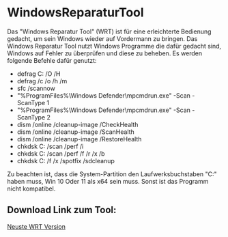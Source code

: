 # WindowsReparaturTool

Das "Windows Reparatur Tool" (WRT) ist für eine erleichterte Bedienung gedacht, um sein Windows wieder auf Vordermann zu bringen. Das Windows Reparatur Tool nutzt Windows Programme die dafür gedacht sind, Windows auf Fehler zu überprüfen und diese zu beheben. Es werden folgende Befehle dafür genutzt:
- defrag C: /O /H
- defrag /c /o /h /m
- sfc /scannow
- "%ProgramFiles%\Windows Defender\mpcmdrun.exe" -Scan -ScanType 1
- "%ProgramFiles%\Windows Defender\mpcmdrun.exe" -Scan -ScanType 2
- dism /online /cleanup-image /CheckHealth
- dism /online /cleanup-image /ScanHealth
- dism /online /cleanup-image /RestoreHealth
- chkdsk C: /scan /perf /i
- chkdsk C: /scan /perf /f /r /x /b
- chkdsk C: /f /x /spotfix /sdcleanup

Zu beachten ist, dass die System-Partition den Laufwerksbuchstaben "C:" haben muss, Win 10 Oder 11 als x64 sein muss. Sonst ist das Programm nicht kompatibel.

## Download Link zum Tool:

[Neuste WRT Version](https://github.com/Layviz/WindowsReparaturTool/releases/download/v1.4.0/WRT_Installer-Version1.4.0.msi)
